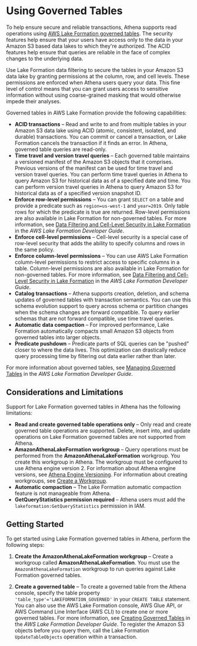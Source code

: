 # Using Governed Tables<a name="lf-governed-tables"></a>

To help ensure secure and reliable transactions, Athena supports read operations using [AWS Lake Formation governed tables](https://docs.aws.amazon.com/lake-formation/latest/dg/governed-tables-main.html)\. The security features help ensure that your users have access only to the data in your Amazon S3 based data lakes to which they're authorized\. The ACID features help ensure that queries are reliable in the face of complex changes to the underlying data\.

Use Lake Formation data filtering to secure the tables in your Amazon S3 data lake by granting permissions at the column, row, and cell levels\. These permissions are enforced when Athena users query your data\. This fine level of control means that you can grant users access to sensitive information without using coarse\-grained masking that would otherwise impede their analyses\.

Governed tables in AWS Lake Formation provide the following capabilities:
+ **ACID transactions** – Read and write to and from multiple tables in your Amazon S3 data lake using ACID \(atomic, consistent, isolated, and durable\) transactions\. You can commit or cancel a transaction, or Lake Formation cancels the transaction if it finds an error\. In Athena, governed table queries are read\-only\.
+ **Time travel and version travel queries** – Each governed table maintains a versioned manifest of the Amazon S3 objects that it comprises\. Previous versions of the manifest can be used for time travel and version travel queries\. You can perform time travel queries in Athena to query Amazon S3 for historical data as of a specified date and time\. You can perform version travel queries in Athena to query Amazon S3 for historical data as of a specified version snapshot ID\.
+ **Enforce row\-level permissions** – You can grant `SELECT` on a table and provide a predicate such as `region=us-west-1` and `year=2019`\. Only table rows for which the predicate is true are returned\. Row\-level permissions are also available in Lake Formation for non\-governed tables\. For more information, see [Data Filtering and Cell\-Level Security in Lake Formation](https://docs.aws.amazon.com/lake-formation/latest/dg/data-filtering.html) in the *AWS Lake Formation Developer Guide*\.
+ **Enforce cell\-level permissions** – Cell\-level security is a special case of row\-level security that adds the ability to specify columns and rows in the same policy\.
+ **Enforce column\-level permissions** – You can use AWS Lake Formation column\-level permissions to restrict access to specific columns in a table\. Column\-level permissions are also available in Lake Formation for non\-governed tables\. For more information, see [Data Filtering and Cell\-Level Security in Lake Formation](https://docs.aws.amazon.com/lake-formation/latest/dg/data-filtering.html) in the *AWS Lake Formation Developer Guide*\.
+ **Catalog transactions** – Athena supports creation, deletion, and schema updates of governed tables with transaction semantics\. You can use this schema evolution support to query across schema or partition changes when the schema changes are forward compatible\. To query earlier schemas that are not forward compatible, use time travel queries\. 
+ **Automatic data compaction** – For improved performance, Lake Formation automatically compacts small Amazon S3 objects from governed tables into larger objects\.
+ **Predicate pushdown** – Predicate parts of SQL queries can be "pushed" closer to where the data lives\. This optimization can drastically reduce query processing time by filtering out data earlier rather than later\. 

For more information about governed tables, see [Managing Governed Tables](https://docs.aws.amazon.com/lake-formation/latest/dg/governed-tables-main.html) in the *AWS Lake Formation Developer Guide*\.

## Considerations and Limitations<a name="lf-governed-tables-considerations-and-limitations"></a>

Support for Lake Formation governed tables in Athena has the following limitations:
+ **Read and create governed table operations only** – Only read and create governed table operations are supported\. Delete, insert into, and update operations on Lake Formation governed tables are not supported from Athena\.
+ **AmazonAthenaLakeFormation workgroup** – Query operations must be performed from the **AmazonAthenaLakeFormation** workgroup\. You create this workgroup in Athena\. The workgroup must be configured to use Athena engine version 2\. For information about Athena engine versions, see [Athena Engine Versioning](engine-versions.md)\. For information about creating workgroups, see [Create a Workgroup](workgroups-create-update-delete.md#creating-workgroups)\.
+  **Automatic compaction** – The Lake Formation automatic compaction feature is not manageable from Athena\. 
+ **GetQueryStatistics permission required** – Athena users must add the `lakeformation:GetQueryStatistics` permission in IAM\.

## Getting Started<a name="lf-governed-tables-getting-started"></a>

To get started using Lake Formation governed tables in Athena, perform the following steps:

1. **Create the AmazonAthenaLakeFormation workgroup** – Create a workgroup called **AmazonAthenaLakeFormation**\. You must use the `AmazonAthenaLakeFormation` workgroup to run queries against Lake Formation governed tables\.

1. **Create a governed table** – To create a governed table from the Athena console, specify the table property `'table_type'='LAKEFORMATION_GOVERNED'` in your `CREATE TABLE` statement\. You can also use the AWS Lake Formation console, AWS Glue API, or AWS Command Line Interface \(AWS CLI\) to create one or more governed tables\. For more information, see [Creating Governed Tables](https://docs.aws.amazon.com/lake-formation/latest/dg/create-gov-table.html) in the *AWS Lake Formation Developer Guide*\. To register the Amazon S3 objects before you query them, call the Lake Formation `UpdateTableObjects` operation within a transaction\.